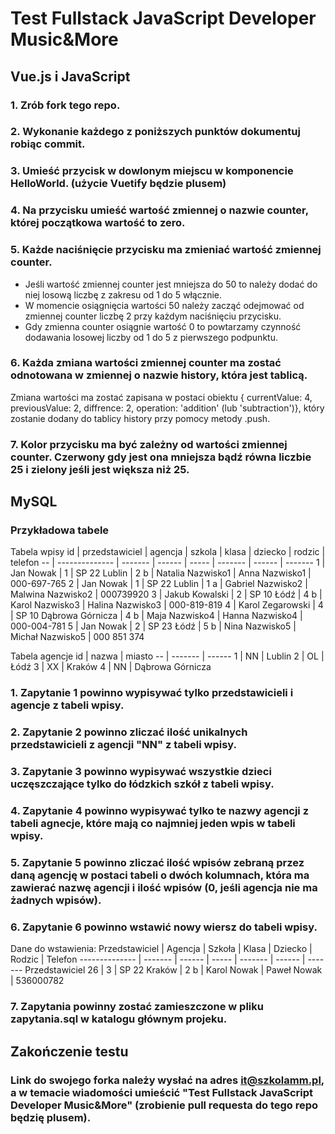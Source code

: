 # Test Fullstack JavaScript Developer Music&More

## Vue.js i JavaScript

### 1. Zrób fork tego repo.
### 2. Wykonanie każdego z poniższych punktów dokumentuj robiąc commit.
### 3. Umieść przycisk w dowlonym miejscu w komponencie HelloWorld. (użycie Vuetify będzie plusem)
### 4. Na przycisku umieść wartość zmiennej o nazwie counter, której początkowa wartość to zero.
### 5. Każde naciśnięcie przycisku ma zmieniać wartość zmiennej counter.
   * Jeśli wartość zmiennej counter jest mniejsza do 50 to należy dodać do niej losową liczbę z zakresu od 1 do 5 włącznie.
   * W momencie osiągnięcia wartości 50 należy zacząć odejmować od zmiennej counter liczbę 2 przy każdym naciśnięciu przycisku.
   * Gdy zmienna counter osiągnie wartość 0 to powtarzamy czynność dodawania losowej liczby od 1 do 5 z pierwszego podpunktu.
### 6. Każda zmiana wartości zmiennej counter ma zostać odnotowana w zmiennej o nazwie history, która jest tablicą.
Zmiana wartości ma zostać zapisana w postaci obiektu { currentValue: 4, previousValue: 2, diffrence: 2, operation: 'addition' (lub 'subtraction')},
który zostanie dodany do tablicy history przy pomocy metody .push.
### 7. Kolor przycisku ma być zależny od wartości zmiennej counter. Czerwony gdy jest ona mniejsza bądź równa liczbie 25 i zielony jeśli jest większa niż 25.

## MySQL

### Przykładowa tabele
Tabela wpisy
id | przedstawiciel | agencja | szkola | klasa | dziecko | rodzic | telefon
-- | -------------- | ------- | ------ | ----- | ------- | ------ | -------
1 | Jan Nowak | 1 | SP 22 Lublin | 2 b | Natalia Nazwisko1 | Anna Nazwisko1 | 000-697-765
2 | Jan Nowak | 1 | SP 22 Lublin | 1 a | Gabriel Nazwisko2 | Malwina Nazwisko2 | 000739920
3 | Jakub Kowalski | 2 | SP 10 Łódź | 4 b | Karol Nazwisko3 | Halina Nazwisko3 | 000-819-819
4 | Karol Zegarowski | 4 | SP 10 Dąbrowa Górnicza | 4 b | Maja Nazwisko4 | Hanna Nazwisko4 | 000-004-781
5 | Jan Nowak | 2 | SP 23 Łódź | 5 b | Nina Nazwisko5 | Michał Nazwisko5 | 000 851 374

Tabela agencje
id | nazwa | miasto
-- | ------- | ------
1 | NN | Lublin
2 | OL | Łódź
3 | XX | Kraków
4 | NN | Dąbrowa Górnicza

### 1. Zapytanie 1 powinno wypisywać tylko przedstawicieli i agencje z tabeli wpisy.
### 2. Zapytanie 2 powinno zliczać ilość unikalnych przedstawicieli z agencji "NN" z tabeli wpisy.
### 3. Zapytanie 3 powinno wypisywać wszystkie dzieci uczęszczające tylko do łódzkich szkół z tabeli wpisy.
### 4. Zapytanie 4 powinno wypisywać tylko te nazwy agencji z tabeli agnecje, które mają co najmniej jeden wpis w tabeli wpisy.
### 5. Zapytanie 5 powinno zliczać ilość wpisów zebraną przez daną agencję w postaci tabeli o dwóch kolumnach, która ma zawierać nazwę agencji i ilość wpisów (0, jeśli agencja nie ma żadnych wpisów).
### 6. Zapytanie 6 powinno wstawić nowy wiersz do tabeli wpisy. 
   Dane do wstawienia:
   Przedstawiciel | Agencja | Szkoła | Klasa | Dziecko | Rodzic | Telefon
   -------------- | ------- | ------ | ----- | ------- | ------ | ------- 
   Przedstawiciel 26 | 3 | SP 22 Kraków | 2 b | Karol Nowak | Paweł Nowak | 536000782
### 7. Zapytania powinny zostać zamieszczone w pliku zapytania.sql w katalogu głównym projeku.

## Zakończenie testu
### Link do swojego forka należy wysłać na adres it@szkolamm.pl, a w temacie wiadomości umieścić "Test Fullstack JavaScript Developer Music&More" (zrobienie pull requesta do tego repo będzię plusem).
